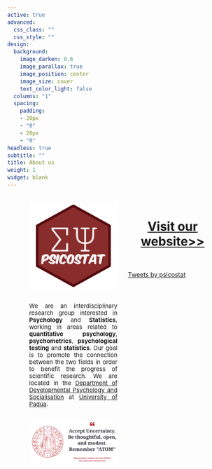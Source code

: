 ```yaml
---
active: true
advanced:
  css_class: ""
  css_style: ""
design:
  background:
    image_darken: 0.6
    image_parallax: true
    image_position: center
    image_size: cover
    text_color_light: false
  columns: "1"
  spacing:
    padding:
    - 20px
    - "0"
    - 20px
    - "0"
headless: true
subtitle: ""
title: About us
weight: 1
widget: blank
---
```




</br>

<div style="float: left; width: 40%; font-size:95%; padding-left:50px" align="justify">
    <div align="center">
    <img src="Psicostat_hexagon.svg" width="200" align="center">
    </div>

  </br>

  We are an interdisciplinary research group interested in <b>Psychology</b> and <b>Statistics</b>, working in areas related to <b>quantitative psychology</b>, <b>psychometrics</b>, <b>psychological testing</b> and <b>statistics</b>.
  Our goal is to promote the connection between the two fields in order to benefit the progress of scientific research. We are located in the <a href="https://www.dpss.unipd.it/en/">Department of Developmental Psychology and Socialisation</a> at <a href="https://www.unipd.it/en/">University of Padua</a>.
  
  </br>
  <a href="https://www.tandfonline.com/doi/full/10.1080/00031305.2019.1583913">
    <img src="atom.svg" width="400" align="center">
    </a>

</div>

<div style="float: right; width: 50%">
  <div align="center">
    <h1>
    <a href="http://ip146179.psy.unipd.it/psicostat/web/">Visit our website>></a>
    </h1>
  </div>
  </br>
<ul>
<a class="twitter-timeline"
    href="https://twitter.com/psicostat?ref_src=twsrc%5Etfw"
    data-width="700"
    data-height="700">
    Tweets by psicostat</a>
<script async src="https://platform.twitter.com/widgets.js" charset="utf-8"></script>
</ul>